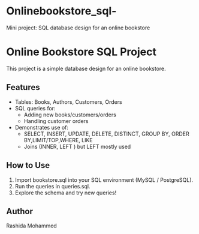 # Onlinebookstore_sql-
Mini project: SQL database design for an online bookstore

# Online Bookstore SQL Project 

This project is a simple database design for an online bookstore.

## Features
- Tables: Books, Authors, Customers, Orders
- SQL queries for:
  - Adding new books/customers/orders
  - Handling customer orders
- Demonstrates use of:
  - SELECT, INSERT, UPDATE, DELETE, DISTINCT, GROUP BY, ORDER BY,LIMIT/TOP,WHERE, LIKE
  - Joins (INNER, LEFT ) but LEFT mostly used
    

## How to Use
1. Import bookstore.sql into your SQL environment (MySQL / PostgreSQL).
2. Run the queries in queries.sql.
3. Explore the schema and try new queries!

## Author
Rashida Mohammed
